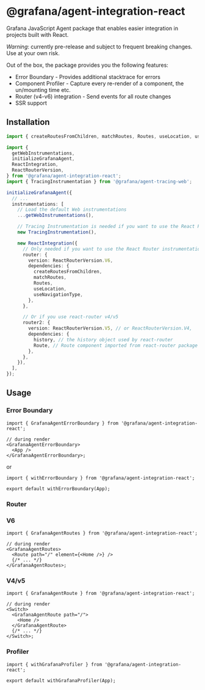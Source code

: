 # @grafana/agent-integration-react

Grafana JavaScript Agent package that enables easier integration in projects built with React.

_Warning_: currently pre-release and subject to frequent breaking changes. Use at your own risk.

Out of the box, the package provides you the following features:

- Error Boundary - Provides additional stacktrace for errors
- Component Profiler - Capture every re-render of a component, the un/mounting time etc.
- Router (v4-v6) integration - Send events for all route changes
- SSR support

## Installation

```ts
import { createRoutesFromChildren, matchRoutes, Routes, useLocation, useNavigationType } from 'react-router-dom';

import {
  getWebInstrumentations,
  initializeGrafanaAgent,
  ReactIntegration,
  ReactRouterVersion,
} from '@grafana/agent-integration-react';
import { TracingInstrumentation } from '@grafana/agent-tracing-web';

initializeGrafanaAgent({
  // ...
  instrumentations: [
    // Load the default Web instrumentations
    ...getWebInstrumentations(),

    // Tracing Instrumentation is needed if you want to use the React Profiler
    new TracingInstrumentation(),

    new ReactIntegration({
      // Only needed if you want to use the React Router instrumentation
      router: {
        version: ReactRouterVersion.V6,
        dependencies: {
          createRoutesFromChildren,
          matchRoutes,
          Routes,
          useLocation,
          useNavigationType,
        },
      },

      // Or if you use react-router v4/v5
      router2: {
        version: ReactRouterVersion.V5, // or ReactRouterVersion.V4,
        dependencies: {
          history, // the history object used by react-router
          Route, // Route component imported from react-router package
        },
      },
    }),
  ],
});
```

## Usage

### Error Boundary

```tsx
import { GrafanaAgentErrorBoundary } from '@grafana/agent-integration-react';

// during render
<GrafanaAgentErrorBoundary>
  <App />
</GrafanaAgentErrorBoundary>;
```

or

```tsx
import { withErrorBoundary } from '@grafana/agent-integration-react';

export default withErrorBoundary(App);
```

### Router

### V6

```tsx
import { GrafanaAgentRoutes } from '@grafana/agent-integration-react';

// during render
<GrafanaAgentRoutes>
  <Route path="/" element={<Home />} />
  {/* ... */}
</GrafanaAgentRoutes>;
```

### V4/v5

```tsx
import { GrafanaAgentRoute } from '@grafana/agent-integration-react';

// during render
<Switch>
  <GrafanaAgentRoute path="/">
    <Home />
  </GrafanaAgentRoute>
  {/* ... */}
</Switch>;
```

### Profiler

```tsx
import { withGrafanaProfiler } from '@grafana/agent-integration-react';

export default withGrafanaProfiler(App);
```
